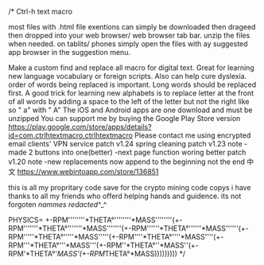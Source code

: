 /* Ctrl-h text macro

most files with .html file exentions can simply be downloaded then drageed then dropped into your web browser/ web browser tab bar. unzip the files when needed. on tablits/ phones simply open the files with ay suggested app browser in the suggestion menu. 

Make a custom find and replace all macro for digital text. Great for learning new language vocabulary or foreign scripts. Also can help cure dyslexia. order of words being replaced is important. Long words should be replaced first. A good trick for learning new alphabets is to replace letter at the front of all words by adding a space to the left of the letter but not the right like so " a" with " A" The iOS and Android apps are one download and must be unzipped You can support me by buying the Google Play Store version https://play.google.com/store/apps/details?id=com.ctrlhtextmacro.ctrlhtextmacro Please contact me using encrypted email clients' VPN service patch v1.24 spring cleaning patch v1.23 note -made 2 buttons into one(better) -next page function woring better patch v1.20 note -new replacements now append to the beginning not the end 中文 https://www.webintoapp.com/store/136851

this is all my propritary code save for the crypto mining code copys i have
thanks to all my friends who offerd helping hands and guidence. its not forgoten
*nammes redacted*^_^

PHYSICS=
+-RPM''''''''*THETA°''''''''*MASS''''''''(+-RPM'''''''*THETA°'''''''*MASS'''''''(+-RPM''''''*THETA°''''''*MASS''''''(+-RPM'''''*THETA°'''''*MASS'''''(+-RPM''''*THETA°''''*MASS''''(+-RPM'''*THETA°'''*MASS'''(+-RPM''*THETA°''*MASS''(+-RPM'*THETA°'*MASS'(+-RPM*THETA°*MASS)))))))))
*/
